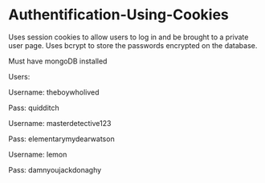 # Authentification-Using-Cookies
Uses session cookies to allow users to log in and be brought to a private user page. 
Uses bcrypt to store the passwords encrypted on the database.

Must have mongoDB installed 

Users:

Username: theboywholived

Pass: quidditch

Username: masterdetective123

Pass: elementarymydearwatson

Username: lemon

Pass: damnyoujackdonaghy
